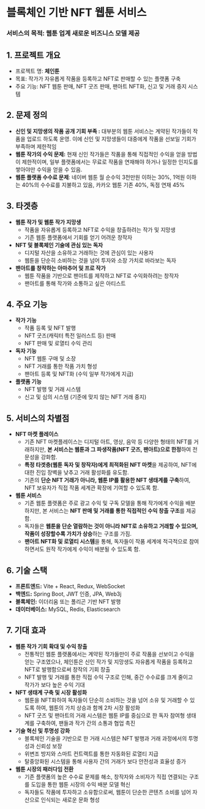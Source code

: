 

# 블록체인 기반 NFT 웹툰 서비스

### 서비스의 목적: 웹툰 업계 새로운 비즈니스 모델 제공

## 1. 프로젝트 개요

- 프로젝트 명: **체인툰**
- 목표: 작가가 자유롭게 작품을 등록하고 NFT로 판매할 수 있는 플랫폼 구축
- 주요 기능: NFT 웹툰 판매, NFT 굿즈 판매, 팬아트 NFT화, 신고 및 거래 중지 시스템

## 2. 문제 정의

- **신인 및 지망생의 작품 공개 기회 부족 :** 대부분의 웹툰 서비스는 계약된 작가들이 작품을 업로드 하도록 운영. 이에 신인 및 지망생들이 대중에게 작품을 선보일 기회가 부족하며 제한적임
- **웹툰 작가의 수익 문제:** 현재 신인 작가들은 작품을 통해 직접적인 수익을 얻을 방법이 제한적이며, 일부 플랫폼에서는 무료로 작품을 연재해야 하거나 일정한 인지도를 쌓아야만 수익을 얻을 수 있음.
- **웹툰 플랫폼 수수료 문제**:  네이버 웹툰 월 순수익 3천만원 이하는 30%, 1억원 이하는 40%의 수수료를 지불하고 있음, 카카오 웹툰 기존 40%, 독점 연재 45%

## 3. 타겟층

- **웹툰 작가 및 웹툰 작가 지망생**
    - 작품을 자유롭게 등록하고 NFT로 수익을 창출하려는 작가 및 지망생
    - 기존 웹툰 플랫폼에서 기회를 얻기 어려운 창작자
- **NFT 및 블록체인 기술에 관심 있는 독자**
    - 디지털 자산을 소유하고 거래하는 것에 관심이 있는 사용자
    - 웹툰을 단순히 소비하는 것을 넘어 투자와 소장 가치로 바라보는 독자
- **팬아트를 창작하는 아마추어 및 프로 작가**
    - 웹툰 작품을 기반으로 팬아트를 제작하고 NFT로 수익화하려는 창작자
    - 팬아트를 통해 작가와 소통하고 싶은 아티스트

## 4. 주요 기능

- **작가 기능**
    - 작품 등록 및 NFT 발행
    - NFT 굿즈(캐릭터 특전 일러스트 등) 판매
    - NFT 판매 및 로열티 수익 관리
- **독자 기능**
    - NFT 웹툰 구매 및 소장
    - NFT 거래를 통한 작품 가치 형성
    - 팬아트 등록 및 NFT화 (수익 일부 작가에게 지급)
- **플랫폼 기능**
    - NFT 발행 및 거래 시스템
    - 신고 및 심의 시스템 (기준에 맞지 않는 NFT 거래 중지)

## 5. 서비스의 차별점

- **NFT 마켓 플레이스**
    - 기존 NFT 마켓플레이스는 디지털 아트, 영상, 음악 등 다양한 형태의 NFT를 거래하지만, **본 서비스는 웹툰과 그 파생작품(NFT 굿즈, 팬아트)으로 한정**하여 전문성을 강화함.
    - **특정 타겟층(웹툰 독자 및 창작자)에게 최적화된 NFT 마켓**을 제공하여, NFT에 대한 진입 장벽을 낮추고 거래 활성화를 유도함.
    - 기존의 **단순 NFT 거래가 아니라, 웹툰 IP를 활용한 NFT 생태계를 구축**하여, NFT 보유자가 직접 작품 세계관 확장에 기여할 수 있도록 함.
- **웹툰 서비스**
    - 기존 웹툰 플랫폼은 주로 광고 수익 및 구독 모델을 통해 작가에게 수익을 배분하지만, 본 서비스는 **NFT 판매 및 거래를 통한 직접적인 수익 창출 구조**를 제공함.
    - 독자들은 **웹툰을 단순 열람하는 것이 아니라 NFT로 소유하고 거래할 수 있으며, 작품이 성장할수록 가치가 상승**하는 구조를 가짐.
    - **팬아트 NFT화 및 로열티 시스템**을 통해, 독자들이 작품 세계에 적극적으로 참여하면서도 원작 작가에게 수익이 배분될 수 있도록 함.

## 6. 기술 스택

- **프론트엔드:** Vite + React, Redux, WebSocket
- **백엔드:** Spring Boot, JWT 인증, JPA, Web3j
- **블록체인:** 이더리움 또는 폴리곤 기반 NFT 발행
- **데이터베이스:** MySQL, Redis, Elasticsearch

## 7. 기대 효과

- **웹툰 작가 기회 확대 및 수익 창출**
    - 전통적인 웹툰 플랫폼에서는 계약된 작가들만이 주로 작품을 선보이고 수익을 얻는 구조였으나, 체인툰은 신인 작가 및 지망생도 자유롭게 작품을 등록하고 NFT로 발행함으로써 창작의 기회 창출
    - NFT 발행 및 거래를 통한 직접 수익 구조로 인해, 중간 수수료를 크게 줄이고 작가가 보다 높은 수익 기대
- **NFT 생태계 구축 및 시장 활성화**
    - 웹툰을 NFT화하여 독자들이 단순히 소비하는 것을 넘어 소유 및 거래할 수 있도록 하여, 웹툰의 가치 상승과 함께 2차 시장 활성화
    - NFT 굿즈 및 팬아트의 거래 시스템은 웹툰 IP를 중심으로 한 독자 참여형 생태계를 구축하여, 팬들과 작가 간의 소통과 협업 촉진
- **기술 혁신 및 투명성 강화**
    - 블록체인 기술을 기반으로 한 거래 시스템은 NFT 발행과 거래 과정에서의 투명성과 신뢰성 보장
    - 위변조 방지와 스마트 컨트랙트를 통한 자동화된 로열티 지급
    - 탈중앙화된 시스템을 통해 사용자 간의 거래가 보다 안전성과 효율성 증가
- **웹툰 시장의 패러다임 전환**
    - 기존 플랫폼의 높은 수수료 문제를 해소, 창작자와 소비자가 직접 연결되는 구조를 도입을 통한 웹툰 시장의 수익 배분 모델 혁신
    - 독자들도 작품에 투자하고 소유함으로써, 웹툰이 단순한 콘텐츠 소비를 넘어 자산으로 인식되는 새로운 문화 형성

